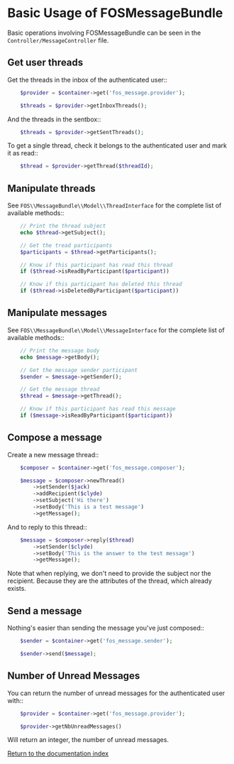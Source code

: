 Basic Usage of FOSMessageBundle
===============================

Basic operations involving FOSMessageBundle can be seen in the
`Controller/MessageController` file.

Get user threads
----------------

Get the threads in the inbox of the authenticated user::

```php
    $provider = $container->get('fos_message.provider');

    $threads = $provider->getInboxThreads();
```

And the threads in the sentbox::

```php
    $threads = $provider->getSentThreads();
```

To get a single thread, check it belongs to the authenticated user and mark it as read::

```php
    $thread = $provider->getThread($threadId);
```

Manipulate threads
------------------

See `FOS\\MessageBundle\\Model\\ThreadInterface` for the complete list of available methods::

```php
    // Print the thread subject
    echo $thread->getSubject();

    // Get the tread participants
    $participants = $thread->getParticipants();

    // Know if this participant has read this thread
    if ($thread->isReadByParticipant($participant))

    // Know if this participant has deleted this thread
    if ($thread->isDeletedByParticipant($participant))
```

Manipulate messages
-------------------

See ``FOS\\MessageBundle\\Model\\MessageInterface`` for the complete list of available methods::

```php
    // Print the message body
    echo $message->getBody();

    // Get the message sender participant
    $sender = $message->getSender();

    // Get the message thread
    $thread = $message->getThread();

    // Know if this participant has read this message
    if ($message->isReadByParticipant($participant))
```

Compose a message
--------------

Create a new message thread::

```php
    $composer = $container->get('fos_message.composer');

    $message = $composer->newThread()
        ->setSender($jack)
        ->addRecipient($clyde)
        ->setSubject('Hi there')
        ->setBody('This is a test message')
        ->getMessage();
```

And to reply to this thread::

```php
    $message = $composer->reply($thread)
        ->setSender($clyde)
        ->setBody('This is the answer to the test message')
        ->getMessage();
```

Note that when replying, we don't need to provide the subject nor the recipient.
Because they are the attributes of the thread, which already exists.

Send a message
--------------

Nothing's easier than sending the message you've just composed::

```php
    $sender = $container->get('fos_message.sender');

    $sender->send($message);
```

Number of Unread Messages
-------------------------

You can return the number of unread messages for the authenticated user with::

```php
    $provider = $container->get('fos_message.provider');

    $provider->getNbUnreadMessages()
```

Will return an integer, the number of unread messages.

[Return to the documentation index](00-index.md)
